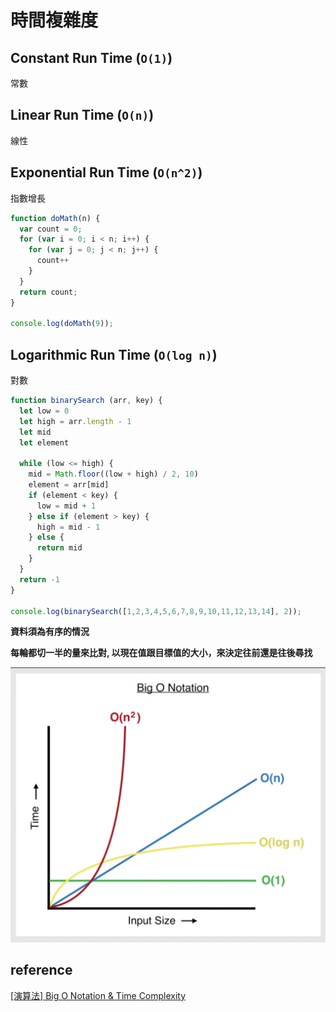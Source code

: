 # 時間複雜度

## Constant Run Time (`O(1)`)
常數

## Linear Run Time (`O(n)`)
線性

## Exponential Run Time (`O(n^2)`)
指數增長

```js
function doMath(n) {
  var count = 0;
  for (var i = 0; i < n; i++) {
    for (var j = 0; j < n; j++) {
      count++
    }
  }
  return count;
}

console.log(doMath(9));
```

## Logarithmic Run Time (`O(log n)`)
對數
```js
function binarySearch (arr, key) {
  let low = 0
  let high = arr.length - 1
  let mid
  let element
  
  while (low <= high) {
    mid = Math.floor((low + high) / 2, 10)
    element = arr[mid]
    if (element < key) {
      low = mid + 1
    } else if (element > key) {
      high = mid - 1
    } else {
      return mid
    }
  }
  return -1
}

console.log(binarySearch([1,2,3,4,5,6,7,8,9,10,11,12,13,14], 2));
```

**資料須為有序的情況**

**每輪都切一半的量來比對, 以現在值跟目標值的大小，來決定往前還是往後尋找**



![time_complexity](./images/time_complexity.png)

## reference 
[[演算法] Big O Notation & Time Complexity](https://pjchender.blogspot.com/2017/09/big-o-notation-time-complexity.html)
